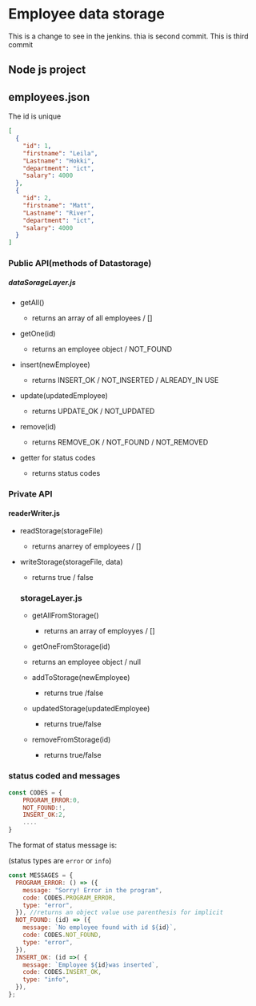 # Employee data storage
This is a change to see in the jenkins.
thia is second commit.
This is third commit

## Node js project

## employees.json

The id is unique

```json
[
  {
    "id": 1,
    "firstname": "Leila",
    "Lastname": "Hokki",
    "department": "ict",
    "salary": 4000
  },
  {
    "id": 2,
    "firstname": "Matt",
    "Lastname": "River",
    "department": "ict",
    "salary": 4000
  }
]
```

### Public API(methods of Datastorage)

##### dataSorageLayer.js

- getAll()

  - returns an array of all employees / []

- getOne(id)

  - returns an employee object / NOT_FOUND

- insert(newEmployee)

  - returns INSERT_OK / NOT_INSERTED / ALREADY_IN USE

- update(updatedEmployee)

  - returns UPDATE_OK / NOT_UPDATED

- remove(id)

  - returns REMOVE_OK / NOT_FOUND / NOT_REMOVED

- getter for status codes
  - returns status codes

### Private API

#### readerWriter.js

- readStorage(storageFile)

  - returns anarrey of employees / []

- writeStorage(storageFile, data)

  - returns true / false

  ### storageLayer.js

  - getAllFromStorage()

    - returns an array of employyes / []

  - getOneFromStorage(id)
  - returns an employee object / null

  - addToStorage(newEmployee)

    - returns true /false

  - updatedStorage(updatedEmployee)

    - returns true/false

  - removeFromStorage(id)
    - returns true/false

### status coded and messages

```js
const CODES = {
    PROGRAM_ERROR:0,
    NOT_FOUND:!,
    INSERT_OK:2,
    ....
}
```

The format of status message is:

(status types are `error` or `info`)

```js
const MESSAGES = {
  PROGRAM_ERROR: () => ({
    message: "Sorry! Error in the program",
    code: CODES.PROGRAM_ERROR,
    type: "error",
  }), //returns an object value use parenthesis for implicit
  NOT_FOUND: (id) => ({
    message: `No employee found with id ${id}`,
    code: CODES.NOT_FOUND,
    type: "error",
  }),
  INSERT_OK: (id =>( {
    message: `Employee ${id}was inserted`,
    code: CODES.INSERT_OK,
    type: "info",
  }),
};
```
